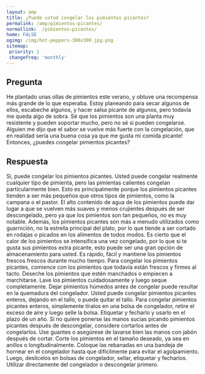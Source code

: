```yaml
---
layout: amp
title: ¿Puede usted congelar los pimientos picantes?  
permalink: /amp/pimientos-picantes/
normallink:  /pimientos-picantes/
home: FALSE
ogimg: /img/hot-peppers-300x300.jpg.png
sitemap:
 priority: 1
 changefreq: 'monthly'
---
```




## Pregunta

He plantado unas ollas de pimientos este verano, y obtuve una recompensa más grande de lo que esperaba. Estoy planeando para secar algunos de ellos, escabeche algunos, y hacer salsa picante de algunos, pero todavía me queda algo de sobra. Sé que los pimientos son una planta muy resistente y pueden soportar mucho, pero no sé si pueden congelarse. Alguien me dijo que el sabor se vuelve más fuerte con la congelación, que en realidad sería una buena cosa ya que me gusta mi comida picante! Entonces, ¿puedes congelar pimientos picantes?


<amp-img src="https://sepuedecongelar.com/img/hot-peppers-300x300.jpg" alt="¿Puede usted congelar los pimientos picantes?" height="400" width="800"></amp-img>


## Respuesta

Sí, puede congelar los pimientos picantes. Usted puede congelar realmente cualquier tipo de pimienta, pero las pimientas calientes congelan particularmente bien. Esto es principalmente porque los pimientos picantes tienden a ser más pequeños que otros tipos de pimientos, como la campana o el pastor. El alto contenido de agua de los pimientos puede dar lugar a que se vuelven más suaves y menos crujientes después de ser descongelado, pero ya que los pimientos son tan pequeños, no es muy notable. Además, los pimientos picantes son más a menudo utilizados como guarnición, no la estrella principal del plato, por lo que tiende a ser cortado en rodajas o picados en los alimentos de todos modos.
Es cierto que el calor de los pimientos se intensifica una vez congelado, por lo que si te gusta sus pimientos extra picante, esto puede ser una gran opción de almacenamiento para usted. Es rápido, fácil y mantiene los pimientos frescos frescos durante mucho tiempo.
Para congelar los pimientos picantes, comience con los pimientos que todavía están frescos y firmes al tacto. Deseche los pimientos que estén manchados o empiecen a marchitarse. Lave los pimientos cuidadosamente y luego seque completamente. Dejar pimientos húmedos antes de congelar puede resultar en la quemadura del congelador. Usted puede congelar pimientos picantes enteros, dejando en el tallo, o puede quitar el tallo. Para congelar pimientos picantes enteros, simplemente tíralos en una bolsa de congelador, retire el exceso de aire y luego selle la bolsa. Etiquetar y fecharlo y usarlo en el plazo de un año.
Si no quiere ponerse las manos sucias picando pimientos picantes después de descongelar, considere cortarlos antes de congelarlos. Use guantes o asegúrese de lavarse bien las manos con jabón después de cortar. Corte los pimientos en el tamaño deseado, ya sea en anillos o longitudinalmente. Coloque las rebanadas en una bandeja de hornear en el congelador hasta que difícilmente para evitar el agolpamiento. Luego, deslícelos en bolsas de congelador, sellar, etiquetar y fecharlos. Utilizar directamente del congelador o descongelar primero.